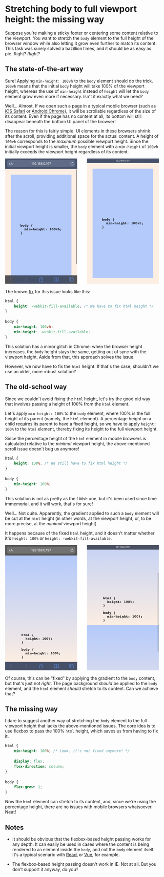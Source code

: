 # Stretching body to full viewport height: the missing way

Suppose you're making a sticky footer or centering some content relative to the viewport. You want to stretch the `body` element to the full height of the browser window while also letting it grow even further to match its content. This task was surely solved a bazillion times, and it should be as easy as pie. Right? _Right?_

## The state-of-the-art way

Sure! Applying `min-height: 100vh` to the `body` element should do the trick. `100vh` means that the initial `body` height will take 100% of the viewport height, whereas the use of `min-height` instead of `height` will let the `body` element grow even more if necessary. Isn't it exactly what we need?

Well... Almost. If we open such a page in a typical mobile browser (such as [iOS Safari](https://bugs.webkit.org/show_bug.cgi?id=141832#c5) or [Android Chrome](https://developers.google.com/web/updates/2016/12/url-bar-resizing)), it will be scrollable regardless of the size of its content. Even if the page has no content at all, its bottom will still disappear beneath the bottom UI panel of the browser!

The reason for this is fairly simple. UI elements in these browsers shrink after the scroll, providing additional space for the actual content. A height of `100vh` corresponds to the _maximum_ possible viewport height. Since the initial viewport height is smaller, the `body` element with a `min-height` of `100vh` initially exceeds the viewport height regardless of its content.

![Mobile browser scroll demo](./resources/100vh-scroll.png)

The known [fix](https://css-tricks.com/css-fix-for-100vh-in-mobile-webkit/) for this issue looks like this:

```css
html {
    height: -webkit-fill-available; /* We have to fix html height */
}

body {
    min-height: 100vh;
    min-height: -webkit-fill-available;
}
```

This solution has a minor glitch in Chrome: when the browser height increases, the `body` height stays the same, getting out of sync with the viewport height. Aside from that, this approach solves the issue.

However, we now have to fix the `html` height. If that's the case, shouldn't we use an older, more robust solution?

## The old-school way

Since we couldn't avoid fixing the `html` height, let's try the good old way that involves passing a height of 100% from the `html` element.

Let's apply `min-height: 100%` to the `body` element, where 100% is the full height of its parent (namely, the `html` element). A percentage height on a child requires its parent to have a fixed height, so we have to apply `height: 100%` to the `html` element, thereby fixing its height to the full viewport height.

Since the percentage height of the `html` element in mobile browsers is calculated relative to the _minimal_ viewport height, the above-mentioned scroll issue doesn't bug us anymore!

```css
html {
    height: 100%; /* We still have to fix html height */
}

body {
    min-height: 100%;
}
```

This solution is not as pretty as the `100vh` one, but it's been used since time immemorial, and it will work, that's for sure!

Well... Not quite. Apparently, the gradient applied to such a `body` element will be cut at the `html` height (in other words, at the viewport height, or, to be more precise, at the _minimal_ viewport height).

It happens because of the fixed `html` height, and it doesn't matter whether it's `height: 100%` or `height: -webkit-fill-available`.

![Broken gradient demo](resources/gradient-clip.png)

Of course, this can be "fixed" by applying the gradient to the `body` content, but that's just not _right_. The page background _should_ be applied to the `body` element, and the `html` element _should_ stretch to its content. Can we achieve that?

## The missing way

I dare to suggest another way of stretching the `body` element to the full viewport height that lacks the above-mentioned issues. The core idea is to use flexbox to pass the 100% `html` height, which saves us from having to fix it.

```css
html {
    min-height: 100%; /* Look, it's not fixed anymore! */

    display: flex;
    flex-direction: column;
}

body {
    flex-grow: 1;
}
```

Now the `html` element can stretch to its content, and, since we're using the percentage height, there are no issues with mobile browsers whatsoever. Neat!

## Notes

-   It should be obvious that the flexbox-based height passing works for any depth. It can easily be used in cases where the content is being rendered to an element inside the `body`, and not the `body` element itself. It's a typical scenario with [React](https://medium.com/@dan_abramov/two-weird-tricks-that-fix-react-7cf9bbdef375) or [Vue](https://vuejs.org/v2/api/#el), for example.

-   The flexbox-based height passing doesn't work in IE. Not at all. But you don't support it anyway, do you?
